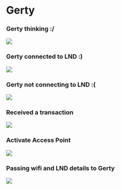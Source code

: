 # Gerty


### Gerty thinking :/

![](https://i.imgur.com/9riDF5J.gif)

###  Gerty connected to LND :)

![](https://i.imgur.com/pUGqNP6.gif)

###  Gerty not connecting to LND :(

![](https://i.imgur.com/arAf1N6.gif)

###  Received a transaction

![](https://i.imgur.com/UIwvF5B.gif)

### Activate Access Point

![](https://i.imgur.com/2sth1bY.gif)

###  Passing wifi and LND details to Gerty

![](https://i.imgur.com/UIwvF5B.gif)



